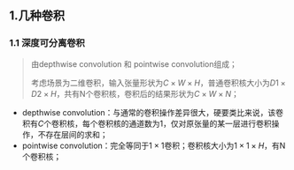 ## 1.几种卷积

### 1.1 深度可分离卷积

> 由depthwise convolution 和 pointwise convolution组成；
>
> 考虑场景为二维卷积，输入张量形状为$C\times W\times H$，普通卷积核大小为$D1\times D2\times H$，共有N个卷积核，卷积后的结果形状为$C\times W\times N$；

* depthwise convolution：与通常的卷积操作差异很大，硬要类比来说，该卷积有$C$个卷积核，每个卷积核的通道数为1，仅对原张量的某一层进行卷积操作，不存在层间的求和；
* pointwise convolution：完全等同于$1\times 1$卷积；卷积核大小为$1\times 1 \times H$，有N个卷积核；